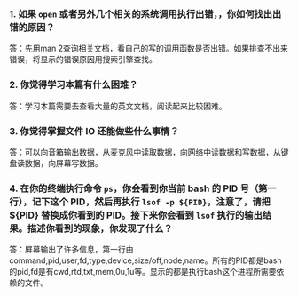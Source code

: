 ### 1. 如果 `open` 或者另外几个相关的系统调用执行出错，，你如何找出出错的原因？
答：先用man 2查询相关文档，看自己的写的调用函数是否出错。如果排查不出来错误，将显示的错误原因用搜索引擎查找。
### 2. 你觉得学习本篇有什么困难？
答：学习本篇需要去查看大量的英文文档，阅读起来比较困难。
### 3. 你觉得掌握文件 IO 还能做些什么事情？
答：可以向音箱输出数据，从麦克风中读取数据，向网络中读数据和写数据，从键盘读数据，向屏幕写数据。
### 4. 在你的终端执行命令 `ps`，你会看到你当前 bash 的 PID 号（第一行），记下这个 PID，然后再执行 `lsof -p ${PID}`，注意了，请把 ${PID} 替换成你看到的 PID。接下来你会看到 `lsof` 执行的输出结果。描述你看到的现象，你发现了什么？
答：屏幕输出了许多信息，第一行由command,pid,user,fd,type,device,size/off,node,name。所有的PID都是bash的pid,fd是有cwd,rtd,txt,mem,0u,1u等。显示的都是执行bash这个进程所需要依赖的文件。
